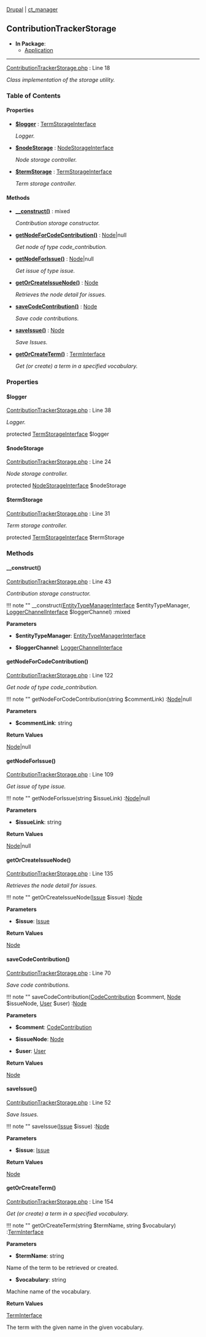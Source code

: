 
[Drupal](../namespaces/drupal.md) | [ct_manager](../namespaces/drupal-ct-manager.md)

## ContributionTrackerStorage


- **In Package**:
    - [Application](../packages/Application.md)
  


---





[ContributionTrackerStorage.php](../files/web-modules-custom-ct-manager-src-contributiontrackerstorage.md) : Line 18

*Class implementation of the storage utility.*









### Table of Contents









#### Properties
- **[$logger](../classes/Drupal-ct-manager-ContributionTrackerStorage.md#logger)**
         : [TermStorageInterface](# "\Drupal\taxonomy\TermStorageInterface")  

  *Logger.*

- **[$nodeStorage](../classes/Drupal-ct-manager-ContributionTrackerStorage.md#nodestorage)**
         : [NodeStorageInterface](# "\Drupal\node\NodeStorageInterface")  

  *Node storage controller.*

- **[$termStorage](../classes/Drupal-ct-manager-ContributionTrackerStorage.md#termstorage)**
         : [TermStorageInterface](# "\Drupal\taxonomy\TermStorageInterface")  

  *Term storage controller.*


#### Methods
- **[__construct()](../classes/Drupal-ct-manager-ContributionTrackerStorage.md#__construct)**
           : mixed

  *Contribution storage constructor.*

- **[getNodeForCodeContribution()](../classes/Drupal-ct-manager-ContributionTrackerStorage.md#getnodeforcodecontribution)**
           : [Node](# "\Drupal\node\Entity\Node")|null

  *Get node of type code_contribution.*

- **[getNodeForIssue()](../classes/Drupal-ct-manager-ContributionTrackerStorage.md#getnodeforissue)**
           : [Node](# "\Drupal\node\Entity\Node")|null

  *Get issue of type issue.*

- **[getOrCreateIssueNode()](../classes/Drupal-ct-manager-ContributionTrackerStorage.md#getorcreateissuenode)**
           : [Node](# "\Drupal\node\Entity\Node")

  *Retrieves the node detail for issues.*

- **[saveCodeContribution()](../classes/Drupal-ct-manager-ContributionTrackerStorage.md#savecodecontribution)**
           : [Node](# "\Drupal\node\Entity\Node")

  *Save code contributions.*

- **[saveIssue()](../classes/Drupal-ct-manager-ContributionTrackerStorage.md#saveissue)**
           : [Node](# "\Drupal\node\Entity\Node")

  *Save Issues.*

- **[getOrCreateTerm()](../classes/Drupal-ct-manager-ContributionTrackerStorage.md#getorcreateterm)**
           : [TermInterface](# "\Drupal\taxonomy\TermInterface")

  *Get (or create) a term in a specified vocabulary.*







### Properties

#### $logger

[ContributionTrackerStorage.php](../files/web-modules-custom-ct-manager-src-contributiontrackerstorage.md) : Line 38

*Logger.*


protected [TermStorageInterface](# "\Drupal\taxonomy\TermStorageInterface") $logger







#### $nodeStorage

[ContributionTrackerStorage.php](../files/web-modules-custom-ct-manager-src-contributiontrackerstorage.md) : Line 24

*Node storage controller.*


protected [NodeStorageInterface](# "\Drupal\node\NodeStorageInterface") $nodeStorage







#### $termStorage

[ContributionTrackerStorage.php](../files/web-modules-custom-ct-manager-src-contributiontrackerstorage.md) : Line 31

*Term storage controller.*


protected [TermStorageInterface](# "\Drupal\taxonomy\TermStorageInterface") $termStorage









### Methods

#### __construct()

[ContributionTrackerStorage.php](../files/web-modules-custom-ct-manager-src-contributiontrackerstorage.md) : Line 43

*Contribution storage constructor.*

!!! note ""
    __construct([EntityTypeManagerInterface](# "\Drupal\Core\Entity\EntityTypeManagerInterface") $entityTypeManager, [LoggerChannelInterface](# "\Drupal\Core\Logger\LoggerChannelInterface") $loggerChannel) :mixed




**Parameters**

- **$entityTypeManager**: [EntityTypeManagerInterface](# "\Drupal\Core\Entity\EntityTypeManagerInterface")
    
- **$loggerChannel**: [LoggerChannelInterface](# "\Drupal\Core\Logger\LoggerChannelInterface")
    







#### getNodeForCodeContribution()

[ContributionTrackerStorage.php](../files/web-modules-custom-ct-manager-src-contributiontrackerstorage.md) : Line 122

*Get node of type code_contribution.*

!!! note ""
    getNodeForCodeContribution(string $commentLink) :[Node](# "\Drupal\node\Entity\Node")|null




**Parameters**

- **$commentLink**: string
    





**Return Values**

[Node](# "\Drupal\node\Entity\Node")|null



#### getNodeForIssue()

[ContributionTrackerStorage.php](../files/web-modules-custom-ct-manager-src-contributiontrackerstorage.md) : Line 109

*Get issue of type issue.*

!!! note ""
    getNodeForIssue(string $issueLink) :[Node](# "\Drupal\node\Entity\Node")|null




**Parameters**

- **$issueLink**: string
    





**Return Values**

[Node](# "\Drupal\node\Entity\Node")|null



#### getOrCreateIssueNode()

[ContributionTrackerStorage.php](../files/web-modules-custom-ct-manager-src-contributiontrackerstorage.md) : Line 135

*Retrieves the node detail for issues.*

!!! note ""
    getOrCreateIssueNode([Issue](../classes/Drupal-ct-manager-Data-Issue.md) $issue) :[Node](# "\Drupal\node\Entity\Node")




**Parameters**

- **$issue**: [Issue](../classes/Drupal-ct-manager-Data-Issue.md)
    





**Return Values**

[Node](# "\Drupal\node\Entity\Node")



#### saveCodeContribution()

[ContributionTrackerStorage.php](../files/web-modules-custom-ct-manager-src-contributiontrackerstorage.md) : Line 70

*Save code contributions.*

!!! note ""
    saveCodeContribution([CodeContribution](../classes/Drupal-ct-manager-Data-CodeContribution.md) $comment, [Node](# "\Drupal\node\Entity\Node") $issueNode, [User](# "\Drupal\user\Entity\User") $user) :[Node](# "\Drupal\node\Entity\Node")




**Parameters**

- **$comment**: [CodeContribution](../classes/Drupal-ct-manager-Data-CodeContribution.md)
    
- **$issueNode**: [Node](# "\Drupal\node\Entity\Node")
    
- **$user**: [User](# "\Drupal\user\Entity\User")
    





**Return Values**

[Node](# "\Drupal\node\Entity\Node")



#### saveIssue()

[ContributionTrackerStorage.php](../files/web-modules-custom-ct-manager-src-contributiontrackerstorage.md) : Line 52

*Save Issues.*

!!! note ""
    saveIssue([Issue](../classes/Drupal-ct-manager-Data-Issue.md) $issue) :[Node](# "\Drupal\node\Entity\Node")




**Parameters**

- **$issue**: [Issue](../classes/Drupal-ct-manager-Data-Issue.md)
    





**Return Values**

[Node](# "\Drupal\node\Entity\Node")



#### getOrCreateTerm()

[ContributionTrackerStorage.php](../files/web-modules-custom-ct-manager-src-contributiontrackerstorage.md) : Line 154

*Get (or create) a term in a specified vocabulary.*

!!! note ""
    getOrCreateTerm(string $termName, string $vocabulary) :[TermInterface](# "\Drupal\taxonomy\TermInterface")




**Parameters**

- **$termName**: string
    
Name of the term to be retrieved or created.

- **$vocabulary**: string
    
Machine name of the vocabulary.






**Return Values**

[TermInterface](# "\Drupal\taxonomy\TermInterface")


The term with the given name in the given vocabulary.




